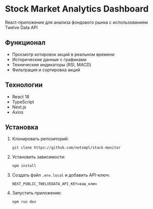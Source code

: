 # Stock Market Analytics Dashboard

React-приложение для анализа фондового рынка с использованием Twelve Data API

## Функционал

- Просмотр котировок акций в реальном времени
- Исторические данные с графиками
- Технические индикаторы (RSI, MACD)
- Фильтрация и сортировка акций

## Технологии

- React 18
- TypeScript
- Next.js
- Axios

## Установка

1. Клонировать репозиторий:
   ```bash
   git clone https://github.com/notsmpl/stack-monitor
   ```

2. Установить зависимости:
   ```bash
   npm install
   ```

3. Создать файл `.env.local` и добавить API-ключ:
   ```env
   NEXT_PUBLIC_TWELVEDATA_API_KEY=ваш_ключ
   ```

4. Запустить приложение:
   ```bash
   npm run dev
   ```
